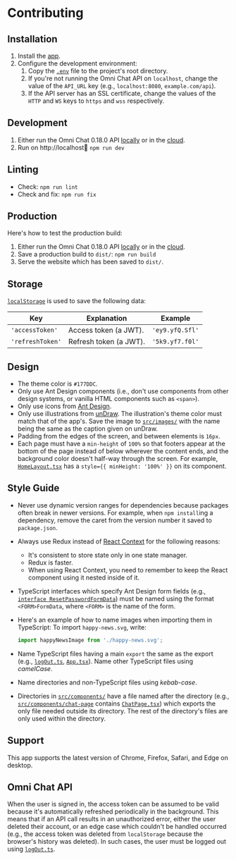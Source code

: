 # Contributing

## Installation

1. Install the [app](install.md).
1. Configure the development environment:
   1. Copy the [`.env`](.env) file to the project's root directory.
   1. If you're not running the Omni Chat API on `localhost`, change the value of the `API_URL` key (e.g., `localhost:8080`, `example.com/api`).
   1. If the API server has an SSL certificate, change the values of the `HTTP` and `WS` keys to `https` and `wss` respectively.

## Development

1. Either run the Omni Chat 0.18.0 API [locally](https://github.com/neelkamath/omni-chat/blob/v0.18.0/docs/docker-compose.md) or in the [cloud](https://github.com/neelkamath/omni-chat/blob/v0.18.0/docs/cloud.md).
1. Run on http://localhost:1234: `npm run dev`

## Linting

- Check: `npm run lint`
- Check and fix: `npm run fix`

## Production

Here's how to test the production build:

1. Either run the Omni Chat 0.18.0 API [locally](https://github.com/neelkamath/omni-chat/blob/v0.18.0/docs/docker-compose.md) or in the [cloud](https://github.com/neelkamath/omni-chat/blob/v0.18.0/docs/cloud.md).
1. Save a production build to `dist/`: `npm run build`
1. Serve the website which has been saved to `dist/`.

## Storage

[`localStorage`](https://developer.mozilla.org/en-US/docs/Web/API/Window/localStorage) is used to save the following data:

| Key              | Explanation            | Example         |
| ---------------- | ---------------------- | --------------- |
| `'accessToken'`  | Access token (a JWT).  | `'ey9.yfQ.Sfl'` |
| `'refreshToken'` | Refresh token (a JWT). | `'5k9.yf7.f0l'` |

## Design

- The theme color is `#177DDC`.
- Only use Ant Design components (i.e., don't use components from other design systems, or vanilla HTML components such as `<span>`).
- Only use icons from [Ant Design](https://ant.design/components/icon/).
- Only use illustrations from [unDraw](https://undraw.co/). The illustration's theme color must match that of the app's. Save the image to [`src/images/`](../src/images) with the name being the same as the caption given on unDraw.
- Padding from the edges of the screen, and between elements is `16px`.
- Each page must have a `min-height` of `100%` so that footers appear at the bottom of the page instead of below wherever the content ends, and the background color doesn't half-way through the screen. For example, [`HomeLayout.tsx`](../src/components/HomeLayout.tsx) has a `style={{ minHeight: '100%' }}` on its component.

## Style Guide

- Never use dynamic version ranges for dependencies because packages often break in newer versions. For example, when `npm install`ing a dependency, remove the caret from the version number it saved to `package.json`.
- Always use Redux instead of [React Context](https://reactjs.org/docs/context.html) for the following reasons:
  - It's consistent to store state only in one state manager.
  - Redux is faster.
  - When using React Context, you need to remember to keep the React component using it nested inside of it.
- TypeScript interfaces which specify Ant Design form fields (e.g., [`interface ResetPasswordFormData`](src/components/sign-in-page/ResetPasswordSection.tsx)) must be named using the format `<FORM>FormData`, where `<FORM>` is the name of the form.
- Here's an example of how to name images when importing them in TypeScript: To import `happy-news.svg`, write:

  ```typescript
  import happyNewsImage from './happy-news.svg';
  ```

- Name TypeScript files having a main `export` the same as the export (e.g., [`logOut.ts`](../src/logOut.ts), [`App.tsx`](../src/components/App.tsx)). Name other TypeScript files using _camelCase_.
- Name directories and non-TypeScript files using _kebab-case_.
- Directories in [`src/components/`](../src/components) have a file named after the directory (e.g., [`src/components/chat-page`](../src/components/chat-page) contains [`ChatPage.tsx`](../src/component/chat-page/ChatPage.tsx)) which exports the only file needed outside its directory. The rest of the directory's files are only used within the directory.

## Support

This app supports the latest version of Chrome, Firefox, Safari, and Edge on desktop.

## Omni Chat API

When the user is signed in, the access token can be assumed to be valid because it's automatically refreshed periodically in the background. This means that if an API call results in an unauthorized error, either the user deleted their account, or an edge case which couldn't be handled occurred (e.g., the access token was deleted from `localStorage` because the browser's history was deleted). In such cases, the user must be logged out using [`logOut.ts`](../src/logOut.ts).
